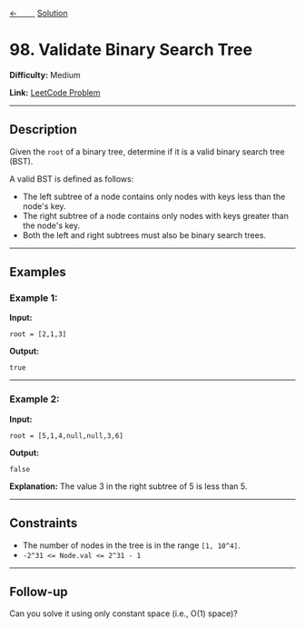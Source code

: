 [<-&nbsp;&nbsp;&nbsp;&nbsp;&nbsp;&nbsp;&nbsp;&nbsp;](../198.%20House%20Robber/statement.md)
[Solution](../98.%20Validate%20Binary%20Search%20Tree/solution.js)


# 98. Validate Binary Search Tree

**Difficulty:** Medium

**Link:** [LeetCode Problem](https://leetcode.com/problems/validate-binary-search-tree/)

---

## Description

Given the `root` of a binary tree, determine if it is a valid binary search tree (BST).

A valid BST is defined as follows:

- The left subtree of a node contains only nodes with keys less than the node's key.
- The right subtree of a node contains only nodes with keys greater than the node's key.
- Both the left and right subtrees must also be binary search trees.

---

## Examples

### Example 1:

**Input:**

```plaintext
root = [2,1,3]
```

**Output:**

```plaintext
true
```

---

### Example 2:

**Input:**

```plaintext
root = [5,1,4,null,null,3,6]
```

**Output:**

```plaintext
false
```

**Explanation:** The value 3 in the right subtree of 5 is less than 5.

---

## Constraints

- The number of nodes in the tree is in the range `[1, 10^4]`.
- `-2^31 <= Node.val <= 2^31 - 1`

---

## Follow-up

Can you solve it using only constant space (i.e., O(1) space)?
